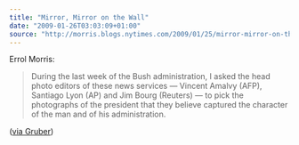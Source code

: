 ```yaml
---
title: "Mirror, Mirror on the Wall"
date: "2009-01-26T03:03:09+01:00"
source: "http://morris.blogs.nytimes.com/2009/01/25/mirror-mirror-on-the-wall/"
---
```


Errol Morris:

> During the last week of the Bush administration, I asked the head photo editors of these news services — Vincent Amalvy (AFP), Santiago Lyon (AP) and Jim Bourg (Reuters) — to pick the photographs of the president that they believe captured the character of the man and of his administration.

([via Gruber](http://daringfireball.net/linked/2009/01/26/mirror-mirror))
